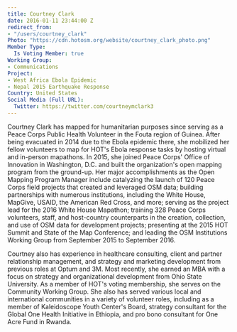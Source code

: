 ```yaml
---
title: Courtney Clark
date: 2016-01-11 23:44:00 Z
redirect_from:
- "/users/courtney_clark"
Photo: "https://cdn.hotosm.org/website/courtney_clark_photo.png"
Member Type:
  Is Voting Member: true
Working Group:
- Communications
Project:
- West Africa Ebola Epidemic
- Nepal 2015 Earthquake Response
Country: United States
Social Media (Full URL):
  Twitter: https://twitter.com/courtneymclark3
---
```


Courtney Clark has mapped for humanitarian purposes since serving as a Peace Corps Public Health Volunteer in the Fouta region of Guinea. After being evacuated in 2014 due to the Ebola epidemic there, she mobilized her fellow volunteers to map for HOT's Ebola response tasks by hosting virtual and in-person mapathons. In 2015, she joined Peace Corps' Office of Innovation in Washington, D.C. and built the organization's open mapping program from the ground-up. Her major accomplishments as the Open Mapping Program Manager include catalyzing the launch of 120 Peace Corps field projects that created and leveraged OSM data; building partnerships with numerous institutions, including the White House, MapGive, USAID, the American Red Cross, and more; serving as the project lead for the 2016 White House Mapathon; training 328 Peace Corps volunteers, staff, and host-country counterparts in the creation, collection, and use of OSM data for development projects; presenting at the 2015 HOT Summit and State of the Map Conference; and leading the OSM Institutions Working Group from September 2015 to September 2016.

Courtney also has experience in healthcare consulting, client and partner relationship management, and strategy and marketing development from previous roles at Optum and 3M. Most recently, she earned an MBA with a focus on strategy and organizational development from Ohio State University. As a member of HOT's voting membership, she serves on the Community Working Group. She also has served various local and international communities in a variety of volunteer roles, including as a member of Kaleidoscope Youth Center's Board, strategy consultant for the Global One Health Initiative in Ethiopia, and pro bono consultant for One Acre Fund in Rwanda.
